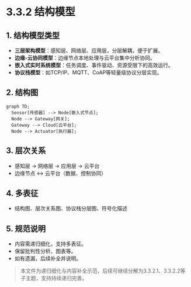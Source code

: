 # 3.3.2 结构模型

## 1. 结构模型类型

- **三层架构模型**：感知层、网络层、应用层，分层解耦，便于扩展。
- **边缘-云协同模型**：边缘节点本地处理与云平台集中分析协同。
- **嵌入式实时系统模型**：任务调度、事件驱动、资源受限下的高效运行。
- **协议栈模型**：如TCP/IP、MQTT、CoAP等轻量级协议分层实现。

## 2. 结构图

```mermaid
graph TD;
  Sensor[传感器] --> Node[嵌入式节点];
  Node --> Gateway[网关];
  Gateway --> Cloud[云平台];
  Node --> Actuator[执行器];
```

## 3. 层次关系

- 感知层 → 网络层 → 应用层 → 云平台
- 边缘节点 ↔ 云平台（数据、控制协同）

## 4. 多表征

- 结构图、层次关系图、协议栈分层图、符号化描述

## 5. 规范说明

- 内容需递归细化，支持多表征。
- 保留批判性分析、图表等。
- 如有遗漏，后续补全并说明。

> 本文件为递归细化与内容补全示范，后续可继续分解为3.3.2.1、3.3.2.2等子主题，支持持续递归完善。
